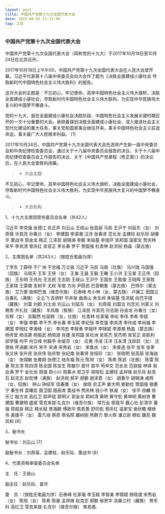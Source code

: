 ```yaml
---
layout: post
title: 中国共产党第十九次全国代表大会
date: 2015-06-02 11:15:06 
tag: 工具
---
```



### 中国共产党第十九次全国代表大会 


中国共产党第十九次全国代表大会（简称党的十九大）于2017年10月18日至10月24日在北京召开。

2017年10月18日上午9:00，中国共产党第十九次全国代表大会在人民大会堂开幕。习近平代表第十八届中央委员会向大会作了题为《决胜全面建成小康社会 夺取新时代中国特色社会主义伟大胜利》的报告。

这次大会的主题是：不忘初心，牢记使命，高举中国特色社会主义伟大旗帜，决胜全面建成小康社会，夺取新时代中国特色社会主义伟大胜利，为实现中华民族伟大复兴的中国梦不懈奋斗。

党的十九大，是在全面建成小康社会决胜阶段、中国特色社会主义发展关键时期召开的一次十分重要的大会。承担着谋划决胜全面建成小康社会、深入推进社会主义现代化建设的重大任务，事关党和国家事业继往开来，事关中国特色社会主义前途命运，事关最广大人民根本利益。 [1]  

2017年10月24日，中国共产党第十九次全国代表大会在选举产生新一届中央委员会和中央纪律检查委员会，通过关于十八届中央委员会报告的决议、关于十八届中央纪律检查委员会工作报告的决议、关于《中国共产党章程（修正案）》的决议后，在人民大会堂胜利闭幕。

>* 大会主题

不忘初心，牢记使命，高举中国特色社会主义伟大旗帜，决胜全面建成小康社会，夺取新时代中国特色社会主义伟大胜利，为实现中华民族伟大复兴的中国梦不懈奋斗。 

>* 大会机构

1、十九大主席团常务委员会名单（共42人）

习近平 李克强 张德江 俞正声 刘云山 王岐山 张高丽 马凯 王沪宁 刘延东（女） 刘奇葆 许其亮 孙春兰（女） 李建国 李源潮 汪洋 张春贤 范长龙 孟建柱 赵乐际 胡春华 栗战书 郭金龙 韩正 江泽民 胡锦涛 李鹏 朱镕基 李瑞环 吴邦国 温家宝 贾庆林 宋平 李岚清 曾庆红 吴官正 李长春 罗干 贺国强 杜青林 赵洪祝 杨晶（蒙古族）

2、主席团名单（共243人）（按姓氏笔画为序）

丁学东 丁薛祥 于广洲 于忠福 万立骏 习近平 马凯 马飚（壮族） 马兴瑞 马国强（回族） 马晓天 王军 王侠（女） 王勇 王晨 王毅 王曦 王小洪 王玉普 王正伟（回族） 王东明 王伟光 王志民 王志刚 王岐山 王沪宁 王国生 王胜俊 王晓晖 王家胜 王家瑞 王蒙徽 支树平 尤权 车俊 方向 尹蔚民 巴音朝鲁（蒙古族） 巴特尔（蒙古族） 艾力更·依明巴海（维吾尔族） 石泰峰 布小林（女，蒙古族） 卢展工 田国立 白春礼（满族） 仝云飞 吉炳轩 毕井泉 曲青山 朱生岭 朱镕基 任洪斌 向巴平措（藏族） 刘雷 刘鹤 刘士余 刘云山 刘延东（女） 刘奇葆 刘国治 刘念光 刘家义 刘赐贵 齐扎拉（藏族） 羊风极（黎族） 江泽民 许其亮 孙志刚 孙金龙 孙春兰（女） 苏辉（女） 苏毅然 杜丽群（女，壮族） 杜青林 杜家毫 李屹 李伟 李希 李斌（女） 李强 李鹏 李干杰 李长春 李玉赋 李纪恒 李克强 李岚清 李作成 李尚福 李建国 李晓红 李海峰（女） 李鸿忠 李智勇 李瑞环 李锦斌 李源潮 杨晶（蒙古族） 杨传堂 杨洁篪 杨振武 杨晓渡 肖捷 吴邦国 吴社洲 吴英杰 吴杰明 吴官正 吴胜利 邱学强 何平 何立峰 何毅亭 余留芬（女） 应勇 冷溶 汪洋 汪永清 沈跃跃（女） 沈德咏 怀进鹏 宋丹 宋平 宋涛 宋秀岩（女） 宋鱼水（女） 宋普选 张平 张军 张茅 张又侠 张升民 张庆伟 张庆黎 张纪南 张春贤 张恒珍（女） 张晓明 张高丽 张海迪（女） 张瑞敏 张裔炯 张德江 陆东福 陈元 陈旭（女） 陈希 陈武（壮族） 陈雷 陈豪 陈文清 陈四清 陈全国 陈宝生 陈敏尔 苗圩 苗华 苟仲文 范长龙 范骁骏 林铎 易会满 罗干 金壮龙 周强 周小川 周慕冰 郑卫平 郑晓松 孟建柱 孟祥锋 赵乐际 赵克石 赵克志 赵宏博（满族） 赵洪祝 郝平 郝鹏 胡泽君（女） 胡春华 胡锦涛 咸辉（女，回族） 钟山 钟绍军 信春鹰（女） 侯晓 俞正声 姜大明 娄勤俭 贺国强 骆惠宁 秦生祥 袁曙宏 聂卫国 聂辰席 栗战书 贾庆林 钱小芊 铁凝（女） 徐平 徐麟 徐乐江 殷方龙 高红卫 郭声琨 郭明义 郭金龙 郭树清 黄明 黄守宏 黄坤明 黄树贤 曹建国 曹建明 盛斌 雪克来提·扎克尔（维吾尔族） 常万全 鄂竟平 鹿心社 彭清华 董强 蒋超良 韩正 韩长赋 景海鹏 傅政华 焦若愚 舒印彪 曾庆红 温家宝 谢伏瞻 楼继伟 裘援平（女） 雷凡培 蔡奇 蔡名照 雒树刚 熊群力 黎火辉 潘立刚 穆虹 魏亮 魏凤和 [6]  

3、秘书长

秘书长：刘云山 [7]  

副秘书长：刘奇葆、孟建柱、赵乐际、栗战书 [8]  

4、代表资格审查委员会名单



主　任：王岐山

副主任：赵乐际、苗华

委　员：（按姓氏笔画为序）石泰峰 杜家毫 李玉赋 李智勇 李锦斌 杨晓渡 宋秀岩（女） 陈旭（女） 陈希 陈豪 孟祥锋 赵克志 郝鹏 侯贺华 洛桑江村（藏族） 贺军科 高红卫 雪克来提·扎克尔（维吾尔族） 焦若愚.
